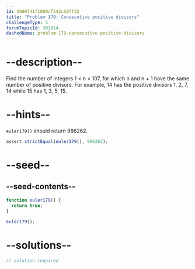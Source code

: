 ```yaml
---
id: 5900f41f1000cf542c50ff32
title: "Problem 179: Consecutive positive divisors"
challengeType: 5
forumTopicId: 301814
dashedName: problem-179-consecutive-positive-divisors
---
```


# --description--

Find the number of integers 1 &lt; n &lt; 107, for which n and n + 1 have the same number of positive divisors. For example, 14 has the positive divisors 1, 2, 7, 14 while 15 has 1, 3, 5, 15.

# --hints--

`euler179()` should return 986262.

```js
assert.strictEqual(euler179(), 986262);
```

# --seed--

## --seed-contents--

```js
function euler179() {
  return true;
}

euler179();
```

# --solutions--

```js
// solution required
```
